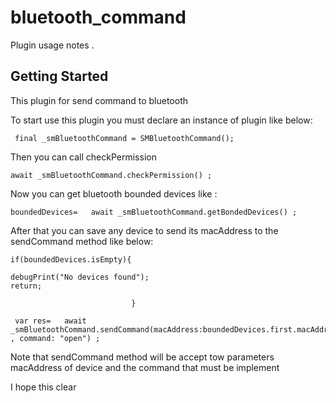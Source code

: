 # bluetooth_command

Plugin usage notes  .

## Getting Started
This plugin for send command to bluetooth

To start use this plugin you must declare an instance of plugin like below:
        
     final _smBluetoothCommand = SMBluetoothCommand();

Then you can call checkPermission 

    await _smBluetoothCommand.checkPermission() ;

Now you can get bluetooth bounded devices like :

    boundedDevices=   await _smBluetoothCommand.getBondedDevices() ;

After that you can save any device to send its macAddress to the sendCommand method like below:


    if(boundedDevices.isEmpty){

    debugPrint("No devices found");
    return;

                               }

     var res=   await _smBluetoothCommand.sendCommand(macAddress:boundedDevices.first.macAddress , command: "open") ;



Note that sendCommand method will be accept tow parameters macAddress of device and the command that must be implement


I hope this clear 

